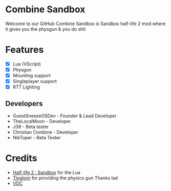 # Combine Sandbox
Welcome to our GitHub
Combine Sandbox is Sandbox half-life 2 mod where it gives you the physgun & you do shit

# Features
- [X] Lua (VScript)
- [X] Physgun
- [X] Mounting support
- [X] Singleplayer support
- [X] RTT Lighting

## Developers
* GuestSneezeOSDev - Founder & Lead Developer
* TheLocalMoon - Developer
* J39 - Beta tester
* Chrisitan Combine - Developer
* NikToper - Beta Tester


# Credits
* [Half-life 2 : Sandbox](https://github.com/Planimeter/hl2sb-src) for the Lua
* [Tingtom](https://github.com/tingtom) for providing the physics gun Thanks lad
* [VDC](https://developer.valvesoftware.com/wiki/Main_Page)
